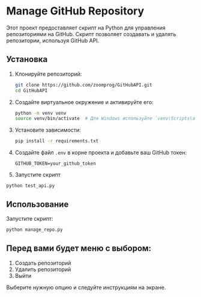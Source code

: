 # Manage GitHub Repository

Этот проект предоставляет скрипт на Python для управления репозиториями на GitHub. Скрипт позволяет создавать и удалять репозитории, используя GitHub API.

## Установка

1. Клонируйте репозиторий:
    ```sh
    git clone https://github.com/zoomprog/GitHubAPI.git
    cd GitHubAPI
    ```

2. Создайте виртуальное окружение и активируйте его:
    ```sh
    python -m venv venv
    source venv/bin/activate  # Для Windows используйте `venv\Scripts\activate`
    ```

3. Установите зависимости:
    ```sh
    pip install -r requirements.txt
    ```

4. Создайте файл `.env` в корне проекта и добавьте ваш GitHub токен:
    ```env
    GITHUB_TOKEN=your_github_token
    ```
5. Запустите скрипт
```commandline
python test_api.py
```

## Использование

Запустите скрипт:
```sh
python manage_repo.py
```
## Перед вами будет меню с выбором:
1. Создать репозиторий
2. Удалить репозиторий
3. Выйти

Выберите нужную опцию и следуйте инструкциям на экране.


